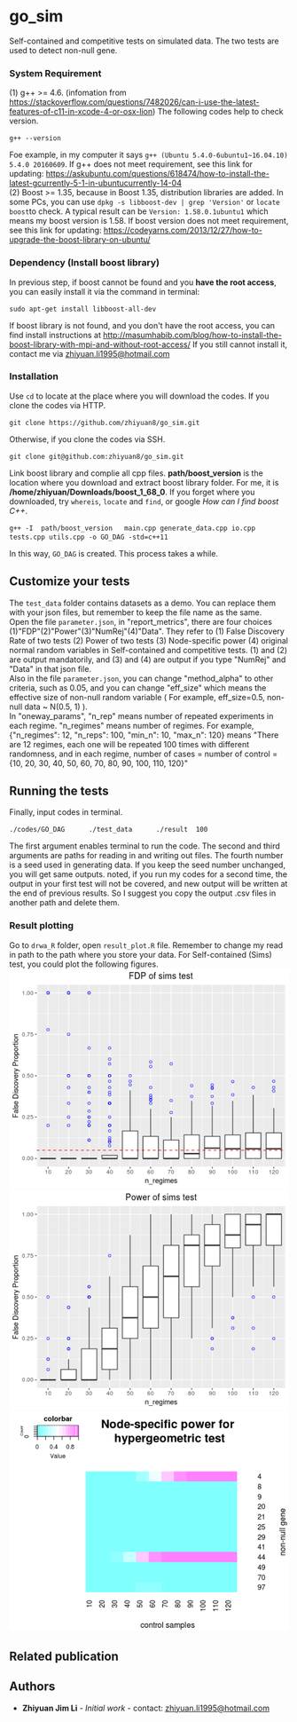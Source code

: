 ﻿# go_sim

Self-contained and competitive tests on simulated data. The two tests are used to detect non-null gene.

### System Requirement
(1) g++ >= 4.6. (infomation from https://stackoverflow.com/questions/7482026/can-i-use-the-latest-features-of-c11-in-xcode-4-or-osx-lion) The following codes help to check version.
```
g++ --version
```
Foe example, in my computer it says ```g++ (Ubuntu 5.4.0-6ubuntu1~16.04.10) 5.4.0 20160609```. If g++ does not meet requirement, see this link for updating: https://askubuntu.com/questions/618474/how-to-install-the-latest-gcurrently-5-1-in-ubuntucurrently-14-04 <br/>
(2) Boost >= 1.35, because in Boost 1.35, distribution libraries are added. In some PCs, you can use ```dpkg -s libboost-dev | grep 'Version'```  or ```locate boost```to check. A typical result can be ```Version: 1.58.0.1ubuntu1``` which means my boost version is 1.58. If boost version does not meet requirement, see this link for updating: https://codeyarns.com/2013/12/27/how-to-upgrade-the-boost-library-on-ubuntu/

### Dependency (Install boost library)

In previous step, if boost cannot be found and you **have the root access**, you can easily install it via the command in terminal:
```
sudo apt-get install libboost-all-dev
```
If boost library is not found, and you don't have the root access, you can find install instructions at http://masumhabib.com/blog/how-to-install-the-boost-library-with-mpi-and-without-root-access/  If you still cannot install it, contact me via zhiyuan.li1995@hotmail.com <br/>

### Installation 

Use ```cd``` to locate at the place where you will download the codes. 
If you clone the codes via HTTP.
```
git clone https://github.com/zhiyuan8/go_sim.git
```
Otherwise, if you clone the codes via SSH.
```
git clone git@github.com:zhiyuan8/go_sim.git 
```
Link boost library and complie all cpp files. **path/boost_version** is the location where you download and extract boost library folder. For me, it is **/home/zhiyuan/Downloads/boost_1_68_0**. If you forget where you downloaded, try ```whereis```, ```locate``` and ```find```, or google *How can I find boost C++*.  
```
g++ -I  path/boost_version   main.cpp generate_data.cpp io.cpp tests.cpp utils.cpp -o GO_DAG -std=c++11
```
In this way, ```GO_DAG``` is created. 	This process takes a while.

## Customize your tests
The ```test_data``` folder contains datasets as a demo. You can replace them with your json files, but remember to keep the file name as the same.  <br/>
Open the file ```parameter.json```, in "report_metrics", there are four choices (1)"FDP"(2)"Power"(3)"NumRej"(4)"Data". They refer to (1) False Discovery Rate of two tests (2) Power of two tests (3) Node-specific power (4) original normal random variables in Self-contained and competitive tests. (1) and (2) are output mandatorily, and (3) and (4) are output if you type "NumRej" and "Data" in that json file. <br/>
Also in the file ```parameter.json```, you can change "method_alpha" to other criteria, such as 0.05, and you can change  "eff_size" which means the effective size of non-null random variable ( For example, eff_size=0.5, non-null data ~ N(0.5, 1) ). <br/>
In  "oneway_params", "n_rep" means number of repeated experiments in each regime. "n_regimes" means number of regimes. For example,  {"n_regimes": 12, "n_reps": 100, "min_n": 10, "max_n": 120} means "There are 12 regimes, each one will be repeated 100 times with different randomness, and in each regime, number of cases = number of control = {10, 20, 30, 40, 50, 60, 70, 80, 90, 100, 110, 120}"

## Running the tests

Finally, input codes in terminal.
```
./codes/GO_DAG      ./test_data      ./result  100
```
The first argument enables terminal to run the code. The second and third arguments are paths for reading in and writing out files. The fourth number is a seed used in generating data. If you keep the seed number unchanged, you will get same outputs.
noted, if you run my codes for a second time, the output in your first test will not be covered, and new output will be written at the end of previous results. So I suggest you copy the output .csv files in another path and delete them.

### Result plotting
Go to ```drwa_R``` folder, open ```result_plot.R``` file. Remember to change my read in path to the path where you store your data. For Self-contained (Sims) test, you could plot the following figures.
![Test Image 1](https://github.com/zhiyuan8/go_sim/blob/master/figures/Rplot01.png)
![Test Image 2](https://github.com/zhiyuan8/go_sim/blob/master/figures/Rplot03.png)
![Test Image 3](https://github.com/zhiyuan8/go_sim/blob/master/figures/Rplot04.png)
    

## Related publication


## Authors

* **Zhiyuan Jim Li** - *Initial work* - contact: zhiyuan.li1995@hotmail.com



